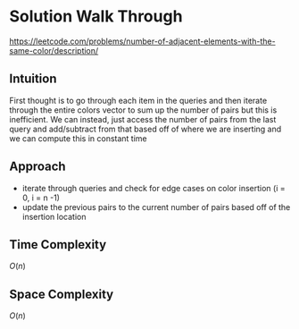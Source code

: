 # Solution Walk Through
https://leetcode.com/problems/number-of-adjacent-elements-with-the-same-color/description/

## Intuition
First thought is to go through each item in the queries and then iterate through the entire colors vector to sum up the number of pairs but this is inefficient.
We can instead, just access the number of pairs from the last query and add/subtract from that based off of where we are inserting and we can compute this in constant time

## Approach
- iterate through queries and check for edge cases on color insertion (i = 0, i = n -1)
- update the previous pairs to the current number of pairs based off of the insertion location

## Time Complexity
$O(n)$

## Space Complexity
$O(n)$



